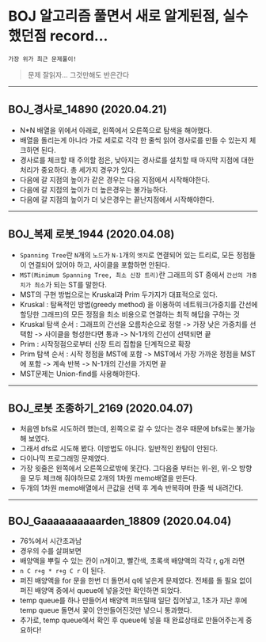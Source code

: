 # BOJ 알고리즘 풀면서 새로 알게된점, 실수했던점 record...
```
가장 위가 최근 문제풀이!
```
> 문제 잘읽자... 그것만해도 반은간다
---
## BOJ_경사로_14890 (2020.04.21)
- N*N 배열을 위에서 아래로, 왼쪽에서 오른쪽으로 탐색을 해야했다.
- 배열을 돌리는게 아니라 가로 세로로 각각 한 줄씩 읽어 경사로를 만들 수 있는지 체크하면 된다.
- 경사로를 체크할 때 주의할 점은, 낮아지는 경사로를 설치할 때 마지막 지점에 대한 처리가 중요하다. 총 세가지 경우가 있다.
- 다음에 갈 지점의 높이가 같은 경우는 다음 지점에서 시작해야한다.
- 다음에 갈 지점의 높이가 더 높은경우는 불가능하다.
- 다음에 갈 지점의 높이가 더 낮은경우는 끝난지점에서 시작해야한다.
---
## BOJ_복제 로봇_1944 (2020.04.08)
- `Spanning Tree`란 `N`개의 `노드`가 `N-1`개의 `엣지`로 연결되어 있는 트리로, 모든 정점들이 연결되어 있어야 하고, 사이클을 포함하면 안된다.
- `MST(Minimum Spanning Tree, 최소 신장 트리)`란 그래프의 ST 중에서 `간선의 가중치가 최소`가 되는 ST를 말한다.
- MST의 구현 방법으로는 Kruskal과 Prim 두가지가 대표적으로 있다.
- Kruskal : 탐욕적인 방법(greedy method) 을 이용하여 네트워크(가중치를 간선에 할당한 그래프)의 모든 정점을 최소 비용으로 연결하는 최적 해답을 구하는 것
- Kruskal 탐색 순서 : 그래프의 간선을 오름차순으로 정렬 -> 가장 낮은 가중치를 선택함 -> 사이클을 형성한다면 통과 -> N-1개의 간선이 선택되면 끝
- Prim : 시작정점으로부터 신장 트리 집합을 단계적으로 확장
- Prim 탐색 순서 : 시작 정점을 MST에 포함 -> MST에서 가장 가까운 정점을 MST에 포함 -> 계속 반복 -> N-1개의 간선을 가지면 끝
- MST문제는 Union-find를 사용해야한다.
---
## BOJ_로봇 조종하기_2169 (2020.04.07)
- 처음엔 bfs로 시도하려 했는데, 왼쪽으로 갈 수 있다는 경우 때문에 bfs로는 불가능해 보였다.
- 그래서 dfs로 시도해 봤다. 이방법도 아니다. 일반적인 완탐이 안된다.
- 다이나믹 프로그래밍 문제였다.
- 가장 윗줄은 왼쪽에서 오른쪽으로밖에 못간다. 그다음줄 부터는 위-왼, 위-오 방향을 모두 체크해 줘야하므로 2개의 1차원 memo배열을 만든다.
- 두개의 1차원 memo배열에서 큰값을 선택 후 계속 반복하며 한줄 씩 내려간다.
---
## BOJ_Gaaaaaaaaaarden_18809 (2020.04.04)
- 76%에서 시간초과남
- 경우의 수를 살펴보면
- 배양액을 뿌릴 수 있는 칸이 n개이고, 빨간색, 초록색 배양액의 각각 r, g개 라면
- `n C r+g * r+g C r` 이 된다.
- 퍼진 배양액을 for 문을 한번 더 돌면서 q에 넣은게 문제였다. 전체를 돌 필요 없이 퍼진 배양액 중에서 queue에 넣을것만 확인하면 되었다.
- temp queue를 하나 만들어서 배양액 퍼뜨릴때 일단 집어넣고, 1초가 지난 후에 temp queue 돌면서 꽃이 안만들어진것만 넣으니 통과했다.
- 추가로, temp queue에서 확인 후 queue에 넣을 때 완료상태로 만들어주는게 중요하다!